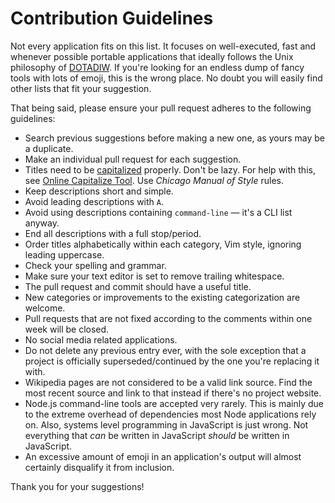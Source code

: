 # Contribution Guidelines

Not every application fits on this list. It focuses on well-executed, fast and
whenever possible portable applications that ideally follows the Unix
philosophy of [DOTADIW][DOTADIW]. If you're looking for an endless dump of
fancy tools with lots of emoji, this is the wrong place. No doubt you will
easily find other lists that fit your suggestion.

That being said, please ensure your pull request adheres to the following
guidelines:

- Search previous suggestions before making a new one, as yours may be a 
  duplicate.
- Make an individual pull request for each suggestion.
- Titles need to be [capitalized][capitalized] properly. Don't be lazy. For 
  help with this, see [Online Capitalize Tool][Online Capitalize Tool]. Use 
  *Chicago Manual of Style* rules.
- Keep descriptions short and simple.
- Avoid leading descriptions with `A`.
- Avoid using descriptions containing `command-line` — it's a CLI list anyway.
- End all descriptions with a full stop/period.
- Order titles alphabetically within each category, Vim style, ignoring leading 
  uppercase.
- Check your spelling and grammar.
- Make sure your text editor is set to remove trailing whitespace.
- The pull request and commit should have a useful title.
- New categories or improvements to the existing categorization are welcome.
- Pull requests that are not fixed according to the comments within one week 
  will be closed.
- No social media related applications.
- Do not delete any previous entry ever, with the sole exception that a project 
  is officially superseded/continued by the one you're replacing it with.
- Wikipedia pages are not considered to be a valid link source. Find the most
  recent source and link to that instead if there's no project website.
- Node.js command-line tools are accepted very rarely. This is mainly due to the
  extreme overhead of dependencies most Node applications rely on. Also, systems
  level programming in JavaScript is just wrong. Not everything that *can* be
  written in JavaScript *should* be written in JavaScript.
- An excessive amount of emoji in an application's output will almost certainly
  disqualify it from inclusion.

Thank you for your suggestions!

[capitalized]: http://grammar.yourdictionary.com/capitalization/rules-for-capitalization-in-titles.html
[Online Capitalize Tool]: https://headlinecapitalization.com
[DOTADIW]: https://en.wikipedia.org/wiki/Unix_philosophy#Do_One_Thing_and_Do_It_Well
